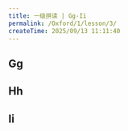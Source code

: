 ```yaml
---
title: 一级拼读 | Gg-Ii
permalink: /Oxford/1/lesson/3/
createTime: 2025/09/13 11:11:40
---
```


## Gg

<OxfordPhone
    level="1"
    letter="Gg"
    sound="/g/"
    :word="['gorilla', 'girl', 'gift', 'goat']"
    video="G.mp4"
    letterAudio="G.mp3"
    soundAudio="G.mp3"
/>

## Hh

<OxfordPhone
    level="1"
    letter="Hh"
    sound="/h/"
    :word="['hat', 'house', 'hot dog', 'horse']"
    video="H.mp4"
    letterAudio="H.mp3"
    soundAudio="H.mp3"
/>

## Ii

<OxfordPhone
    level="1"
    letter="Ii"
    sound="/i/"
    :word="['igloo', 'insect', 'iguana', 'ink']"
    video="I.mp4"
    letterAudio="I.mp3"
    soundAudio="I.mp3"
/>